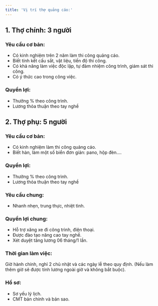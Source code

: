 ```yaml
---
title: 'Vị trí thợ quảng cáo:'
---
```


## 1. Thợ chính: 3 người

### Yêu cầu cơ bản:
- Có kinh nghiệm trên 2 năm làm thi công quảng cáo.
- Biết tính kết cấu sắt, vật liệu, tiến độ thi công.    
- Có khả năng làm việc độc lập, tự đảm nhiệm công trình, giám sát thi công.  
- Có ý thức cao trong công việc.

### Quyền lợi:
- Thưởng % theo công trình.
- Lương thỏa thuận theo tay nghề

## 2. Thợ phụ: 5 người

### Yêu cầu cơ bản:
- Có kinh nghiệm làm thi công quảng cáo.
- Biết hàn, làm một số biển đơn giản: pano, hộp đèn....

### Quyền lợi:
- Thưởng % theo công trình.
- Lương thỏa thuận theo tay nghề

### Yêu cầu chung:
- Nhanh nhẹn, trung thực, nhiệt tình.

### Quyền lợi chung:
- Hỗ trợ xăng xe đi công trình, điện thoại.
- Được đào tạo nâng cao tay nghề.
- Xét duyệt tăng lương 06 tháng/1 lần.

### Thời gian làm việc:
Giờ hành chính, nghỉ 2 chủ nhật và các ngày lễ theo quy định.
(Nếu làm thêm giờ sẽ được tính lương ngoài giờ và không bắt buộc).

### Hồ sơ:
- Sơ yếu lý lịch.
- CMT bản chính và bản sao.